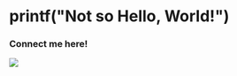 # printf("Not so Hello, World!") 

<div>
    <h3>Connect me here!</h3>
    <a href="https://www.facebook.com/LyanJover/">
        <img src="https://img.shields.io/badge/Facebook-1877F2?style=for-the-badge&logo=facebook&logoColor=white">
    </a>
</div>